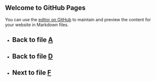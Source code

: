 
## Welcome to GitHub Pages

You can use the [editor on GitHub](https://github.com/samuelbetio/alphabet.file/edit/master/A/B/C/D/E/README.md) to maintain and preview the content for your website in Markdown files.

- ## **Back** to file [A](../../../../../README.md)

- ## **Back** to file [D](../README.md)
- ## **Next** to file [F](F/)


















